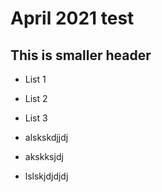 # April 2021 test
## This is smaller header

- List 1
- List 2
- List 3


- alskskdjjdj
- akskksjdj
- lslskjdjdjdj